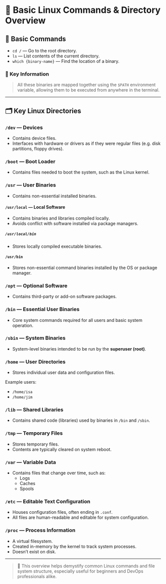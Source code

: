 # 🧰 Basic Linux Commands & Directory Overview

## 🔧 Basic Commands

- `cd /` — Go to the root directory.
- `ls` — List contents of the current directory.
- `which {binary-name}` — Find the location of a binary.

### 📌 Key Information

> All these binaries are mapped together using the `$PATH` environment variable, allowing them to be executed from anywhere in the terminal.

---

## 🗂️ Key Linux Directories

### `/dev` — Devices

- Contains device files.
- Interfaces with hardware or drivers as if they were regular files (e.g. disk partitions, floppy drives).

### `/boot` — Boot Loader

- Contains files needed to boot the system, such as the Linux kernel.

### `/usr` — User Binaries

- Contains non-essential installed binaries.

#### `/usr/local` — Local Software

- Contains binaries and libraries compiled locally.
- Avoids conflict with software installed via package managers.

##### `/usr/local/bin`

- Stores locally compiled executable binaries.

#### `/usr/bin`

- Stores non-essential command binaries installed by the OS or package manager.

### `/opt` — Optional Software

- Contains third-party or add-on software packages.

### `/bin` — Essential User Binaries

- Core system commands required for all users and basic system operation.

### `/sbin` — System Binaries

- System-level binaries intended to be run by the **superuser (root)**.

### `/home` — User Directories

- Stores individual user data and configuration files.

Example users:
- `/home/isa`
- `/home/jim`

### `/lib` — Shared Libraries

- Contains shared code (libraries) used by binaries in `/bin` and `/sbin`.

### `/tmp` — Temporary Files

- Stores temporary files.
- Contents are typically cleared on system reboot.

### `/var` — Variable Data

- Contains files that change over time, such as:
  - Logs
  - Caches
  - Spools

### `/etc` — Editable Text Configuration

- Houses configuration files, often ending in `.conf`.
- All files are human-readable and editable for system configuration.

### `/proc` — Process Information

- A virtual filesystem.
- Created in-memory by the kernel to track system processes.
- Doesn’t exist on disk.

---

> 🧠 This overview helps demystify common Linux commands and file system structure, especially useful for beginners and DevOps professionals alike.

